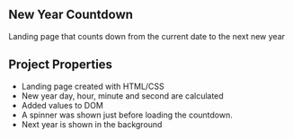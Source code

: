 ## New Year Countdown

Landing page that counts down from the current date to the next new year

## Project Properties

- Landing page created with HTML/CSS
- New year day, hour, minute and second are calculated
- Added values to DOM
- A spinner was shown just before loading the countdown.
- Next year is shown in the background
